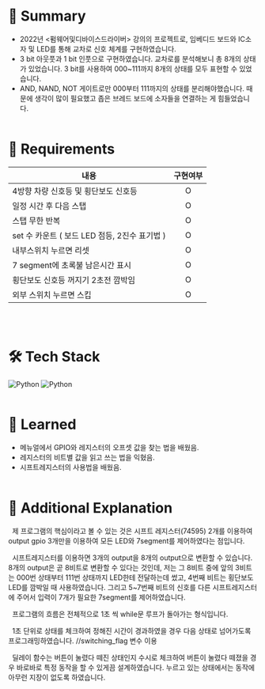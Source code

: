 # 📔 Summary
 * 2022년 <펌웨어및디바이스드라이버> 강의의 프로젝트로, 임베디드 보드와 IC소자 및 LED를 통해 교차로 신호 체계를 구현하였습니다.
 * 3 bit 아웃풋과 1 bit 인풋으로 구현하였습니다. 교차로를 분석해보니 총 8개의 상태가 있었습니다. 3 bit를 사용하여 000~111까지 8개의 상태를 모두 표현할 수 있었습니다.
 * AND, NAND, NOT 게이트로만 000부터 111까지의 상태를 분리해야했습니다. 때문에 생각이 많이 필요했고 좁은 브레드 보드에 소자들을 연결하는 게 힘들었습니다.
<br></br>

# 📝 Requirements
|내용|구현여부|
|---|:---:|
|4방향 차량 신호등 및 횡단보도 신호등|O|
|일정 시간 후 다음 스탭|O|
|스탭 무한 반복|O|
|set 수 카운트 ( 보드 LED 점등, 2진수 표기법 )|O|
|내부스위치 누르면 리셋|O|
|7 segment에 초록불 남은시간 표시|O|
|횡단보도 신호등 꺼지기 2초전 깜박임|O|
|외부 스위치 누르면 스킵|O|

<br></br>

# 🛠 Tech Stack
<img alt="Python" src ="https://img.shields.io/badge/Language-d?style=for-the-badge&logo=C&logoColor=black&color=00599C"/> <img alt="Python" src ="https://img.shields.io/badge/STM32F7-d?style=for-the-badge&color=00B1E7"/> 
<br></br>

# 🤔 Learned
 * 메뉴얼에서 GPIO와 레지스터의 오프셋 값을 찾는 법을 배웠음.
 * 레지스터의 비트별 값을 읽고 쓰는 법을 익혔음.
 * 시프트레지스터의 사용법을 배웠음.
<br></br>

# 💬 Additional Explanation
&nbsp; 제 프로그램의 핵심이라고 볼 수 있는 것은 시프트 레지스터(74595) 2개를 이용하여 output gpio 3개만을 이용하여 모든 LED와 7segment를 제어하였다는 점입니다.  

&nbsp; 시프트레지스터를 이용하면 3개의 output을 8개의 output으로 변환할 수 있습니다. 
8개의 output은 곧 8비트로 변환할 수 있다는 것인데, 저는 그 8비트 중에 앞의 3비트는 000번 상태부터 111번 상태까지 LED한테 전달하는데 썼고, 4번째 비트는 횡단보도 LED를 깜박일 때 사용하였습니다. 
그리고 5~7번째 비트의 신호를 다른 시프트레지스터에 주어서 입력이 7개가 필요한 7segment를 제어하였습니다.

&nbsp; 프로그램의 흐름은 전체적으로 1초 씩 while문 루프가 돌아가는 형식입니다.  

&nbsp; 1초 단위로 상태를 체크하여 정해진 시간이 경과하였을 경우 다음 상태로 넘어가도록 프로그래밍하였습니다.	//switching_flag 변수 이용  

&nbsp; 딜레이 함수는 버튼이 눌렸다 떼진 상태인지 수시로 체크하여 버튼이 눌렸다 떼졌을 경우 바로바로 특정 동작을 할 수 있게끔 설계하였습니다. 누르고 있는 상태에서는 동작에 아무런 지장이 없도록 하였습니다.
